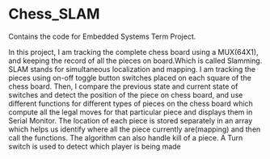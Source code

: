 # Chess_SLAM
Contains the code for Embedded Systems Term Project. 


In this project, I am tracking the complete chess board using a MUX(64X1), and keeping the record of all the pieces on board.Which is called Slamming. SLAM stands for simultaneous localization and mapping. I am tracking the pieces using on-off toggle button switches placed on each square of the chess board.
	Then, I compare the previous state and current state of switches and detect the position of the piece on chess board, and use different functions for different types of pieces on the chess board which compute all the legal moves for that particular piece and displays them in Serial Monitor.
	The location of each piece is stored separately in an array which helps us identify where all the piece currently are(mapping) and then call the functions. The algorithm can also handle kill of a piece.  A Turn switch is used to detect which player is being made

